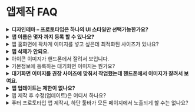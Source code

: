 # 앱제작 FAQ

<details>

<summary><strong>디자인테마 – 프로토타입은 하나의 UI 스타일만 선택가능한가요?</strong></summary>

네 그렇습니다.

스윙에서 제공하는 디자인테마 – 프로토타입은 하나의 스타일만 선택해서 사용할 수 있습니다.

따라서 여러 스타일을 조합해서 사용하지 못합니다.&#x20;

간혹 슬라이드+ 탑이 합쳐진 UI스타일도 있는데요.

이렇게 여러 스타일을 혼합하여 사용하는  경우는 커스터마이징을 통해서 별도로 개발을 한 앱입니다.\
커스터마이징을 통해서 다양한 스타일을 적용하여 이용가능합니다.

</details>

<details>

<summary><strong>앱 이름은 몇자 까지 등록 할 수 있나요?</strong></summary>

앱을 제작할 때는 이름 글자수는 특별히 제한이 없습니다.

그러나 핸드폰에 어플을 설치했을 때 나타나는 글자수는 너무 길 경우 이름이 잘려서 표시가 됩니다.

**앱/어플 제목은 핸드폰 모델에 따라 조금씩 차이는 있지만 9글자\~11자까지 표시가 됩니다.**

만약 어플 이름이 10자를 넘어서면 핸드폰에 어플 설치시 앱 이름이 잘려서 보일 수  있게 됨으로 앱제작시 이름은 10자 내로 만들어주세요.

</details>

<details>

<summary>앱 홈화면에 꽉차게 이미지를 넣고 싶은데 최적화된 사이즈가 있나요?</summary>

앱에 들어가는 이미지는 권장 사이즈가 없습니다.

**핸드폰의 규격 사이즈가 모두 다르기 때문에 모든 기종에 동일한 이미지 사이즈를 알 수는 없습니다.**&#x20;

이미지의 경우 핸드폰 액정 화면의 가로 길이에 맞게 세로를 비율로 조절하는 형태입니다.

**권장드리는 사이즈는 모바일 화면 해상도 기준인 가로 1080px, 세로 1980\~2200px 사이즈로 맞추어서 작업해주세요.**

**★가로 사이즈에 맞게 세로 길이는 핸드폰 화면에 따라 조절이 됩니다.**

**따라서 세로는 어떤 프로토타입을 적용했는지, 핸드폰 기종에 따라서 세로 길이가 조금 남거나 짧을 수도 있어요.**

가로 사이즈로 고정되고, 세로는 모바일 환경에 따라 변경되기 때문에 모든 핸드폰에 동일한 화면이 보여질 수는 없습니다.

\* 단 핸드폰 별로 사이즈가 다르기 때문에 최신기종은 세로 길이가 좀 짧게 보일 수 있으며, 태블릿 같은 경우는 예외이니 참고해주세요.

&#x20;

</details>

<details>

<summary><strong>앱 삭제가 안되요.</strong></summary>

앱제거는 보유한 앱이 2개 이상일 때만 가능합니다.

앱이 1개밖에 없다면 제거가 되지 않습니다.

‘앱제거’ 는 내메뉴 –  [\[보유앱관리\]](http://www.swing2app.co.kr/view/app\_stat) 페이지로 가시면 앱제거를 할 수 있습니다.

\*유료이용자분들은 유료기간이 끝나기 전까지 앱이 제거되지 않도록 해놓았으니 유념해주세요

</details>

<details>

<summary>아이콘 이미지가 핸드폰에서 잘려서 보입니다.</summary>

아이콘 이미지 제작시에는 배경색상을 깔고, 배경 안에 센터 이미지를 넣어주셔야 합니다.

이때 센터 이미지가 너무 크지 않도록 해주세요.

\*중요\*배경색상 투명은 안되요, 색상을 꼭 넣어주셔야 합니다.&#x20;

&#x20;

핸드폰에 설치시 앱 아이콘을 둥글게 라운딩 처리하여 보여지게 됩니다.

\-참고 이미지

<img src="https://wp.swing2app.co.kr/wp-content/uploads/2022/07/%EC%95%B1%EC%95%84%EC%9D%B4%EC%BD%98%EA%B0%80%EC%9D%B4%EB%93%9C1-519x1024.png" alt="" data-size="original">

따라서 센터 이미지를 너무 크게 작업하면 라운딩 되면서 모서리 부분이 모두 잘려지게 됩니다.

감안하여 디자인해주시기 바랍니다.

아이콘 제작 가이드도 매뉴얼로 제공되고 있으니 상세 매뉴얼을 확인해주세요.

**☞** [**앱 아이콘 이미지 제작 가이드 보러가기**](https://documentation.swing2app.co.kr/manual/v3/step1-basic/appicon)



</details>

<details>

<summary>기본정보에 등록하는 대기화면 이미지는 뭔가요?</summary>

대기화면은 앱이 실행이 되기 전 로딩시간 동안 보여지는 화면이에요.

핸드폰 기종마다 인터넷환경마다 대기화면이 보여지는 시간은 차이가 있습니다.

1초\~3초 사이 정도로 짧게 보여집니다.

모바일 어플 정책상 대기화면은 필수로 넣어야 하는 항목이기 때문에 스윙투앱 앱제작시에도 대기화면에 보여질 이미지를 등록해주셔야 합니다.

대기화면 제작방법 가이드라인은 매뉴얼에서 상세히 확인할 수 있습니다.

**☞** [**대기화면 이미지  만드는 방법 보러가기**](https://documentation.swing2app.co.kr/manual/v3/step1-basic/apploading)

</details>

<details>

<summary><strong>대기화면 이미지를 권장 사이즈에 맞춰서 작업했는데 핸드폰에서 이미지가 잘려서 보여요.</strong></summary>

**대기화면 이미지 권장사이즈는 핸드폰 기종마다 액정화면이 다르기 때문에 모든 기종에 맞춰진 공식 권장사이즈 입니다. (2282\*2282)**

그런데 액정이 정사각형도 있고, 태블릿 화면 등 크기가 다 다르기 때문에 이미지를 만들 때 주요 이미지가 배경화면에 꽉 차지 않도록 만드셔야 합니다.

따라서 대기화면 작업시 스윙에서 제공하는 대기화면 가이드라인 매뉴얼을 확인하시고 제작해주셔야 합니다.

참고 이미지)

[![](https://s3.ap-northeast-2.amazonaws.com/swing2bucket/resource/image/help/20dcb89afcf17106ac72ea410440d487.png?type=w966)](http://blog.naver.com/PostView.nhn?blogId=swing2app\&logNo=221214959655\&parentCategoryNo=\&categoryNo=49\&viewDate=\&isShowPopularPosts=false\&from=postView)

첨부해놓은 이미지에서 파란색이 배경화면이되구요.(잘려도 되는 이미지)

회색칸 안에 중요 이미지 컷이 다 들어갈 수 있도록 작업해주시면 됩니다. (실제 화면에서 보여지는 이미지)

보통 사용자분들이 이미지를 파란색 영역까지 크게 작업해서 만드시기 때문에 핸드폰 기종에 따라서 이미지가 잘려서 보이는 겁니다.

따라서 대기화면은 가이드라인- 제작방법을 확인하여 만들어주시기 바랍니다.

**☞** [**대기화면 이미지  만드는 방법 보러가기**](https://documentation.swing2app.co.kr/manual/v3/step1-basic/apploading)

</details>

<details>

<summary><strong>앱 업데이트는 제한이 없나요?</strong></summary>

네 제한 없이 이용할 수 있습니다.&#x20;

앱을 제작 한뒤 수정하시고 업데이트하시는 것은 자유롭게 이용해주시면 됩니다.

</details>

<details>

<summary>앱 제작 후 수정(업데이트)은 어디서 하나요?</summary>

스윙투앱은 앱 수정(업데이트) 작업 페이지가 따로 있는 것이 아닙니다.

수정을 할 때도 동일하게 앱제작 페이지로 들어가서 진행해주세요.

기존에 제작된 앱에 덮어서 업데이트를 계속 하실 수 있구요.

저장한 후 업데이트 버튼을 누르면 새 버전으로 다시 제작이 됩니다.

</details>

<details>

<summary>푸터 프로토타입 앱 제작시, 하단 툴바가 모든 페이지에서 노출되게 할 수는 없나요?</summary>

앱 특성상 일반적으로 툴바를 상시 노출하지 않으며, 화면이 전환된 페이지에도 툴바를 노출을 하지 않습니다.

이전 페이지로 돌아가는 방법은 화면 왼쪽 상단에 < 이전 버튼을 제공하고 있습니다.

해당 버튼을 선택하여 이전 페이지로 돌아갈 수 있으며, 안드로이드폰은 Back버튼을 선택해서도 이동할 수 있습니다.

&#x20;

해당 시스템으로 제공이 되는 이유는,

하단 툴바가 어떤 페이지에서든 계속 보여진다면 이전 버튼을 선택하지 않고, 툴바를 이용하여 이전 페이지를 건너띄게 됩니다.

그렇게 되면 결론적으로 페이지들이 계속해서 앱에 누락이 되게 됩니다.

문제는 이렇게 누락된 페이지들이 앱 이용시 각종 에러를 발생하게 합니다.

이전 페이지에서 저장된 정보가 제대로 저장되지 않거나, 페이지가 누적되어 앱이 느려지거나 다음 페이지를 제대로 찾지 못하는 등의 이슈가 발생됩니다.

따라서 툴바는 메인 홈화면과 카테고리 목록 화면에서만 보여지게 하고 있습니다.

&#x20;

일반적으로 스윙투앱에서 제작하는 앱 뿐만 아니라 시중에 이용할 수 있는 타사 앱 역시 이러한 시스템으로 제작됩니다.

앱에서 툴바는 메인 화면 외에 화면이 다른 페이지로 전환될 경우 푸터 툴바를 숨기는 등의 시스템으로 제공됩니다.

따라서 툴바가 모든 페이지에서 제공되지 않으며 해당 시스템으로 계속 운영이 될 예정입니다.

</details>



